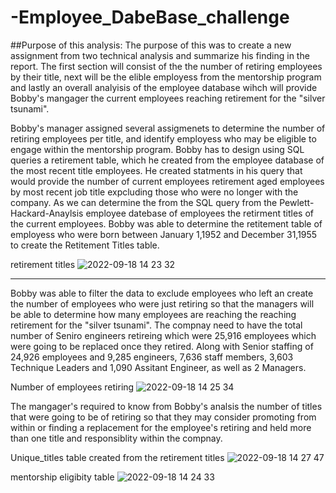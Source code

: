 # -Employee_DabeBase_challenge
##Purpose of this analysis:
The purpose of this was to create a new assignment from two technical analysis and summarize his finding in the report. The first section will consist of the the number of retiring employees by their title, next will be the elible employess from the mentorship program and lastly an overall analyisis of the employee database wihch will provide Bobby's mangager the current employees reaching retirement for the "silver tsunami".

Bobby's manager assigned several assigmenets to determine the number of retiring employees per title, and identify employess who may be eligible to engage within the mentorship program.
Bobby has to design using SQL queries a retirement table, which he created from the employee database of the most recent title employees. He created statments in his query that would provide the number of current employees retirement aged employees by most recent job title expcluding those who were no longer with the company. As we can determine the from the SQL query from the Pewlett-Hackard-Anaylsis employee datebase of employees the retirment titles of the current employees. Bobby was able to determine the retitement table of employess who were born between January 1,1952 and December 31,1955 to create the Retitement Titles table. 


retirement titles 
![2022-09-18 14 23 32](https://user-images.githubusercontent.com/107796290/190922587-64e94639-87d8-49f3-8442-855a542f974f.png)

****

 Bobby was able to filter the data to exclude employees who left an create the number of employees who were just retiring so that the managers will be able to determine how many employees are reaching the reaching retirement for the "silver tsunami". The compnay need to have the total number of Seniro engineers retireing which were 25,916 employees which were going to be replaced once they retired. Along with Senior staffing of 24,926 employees and 9,285 engineers, 7,636 staff members, 3,603 Technique Leaders and 1,090 Assitant Engineer, as well as 2 Managers. 

Number of employees retiring 
![2022-09-18 14 25 34](https://user-images.githubusercontent.com/107796290/190922661-e6e29327-5f27-4e64-bc42-96ec7c640582.png)

The mangager's required to know from Bobby's analsis the number of titles that were going to be of retiring so that they may consider promoting from within or finding a replacement for the employee's retiring and held more than one title and responsiblity within the compnay. 

Unique_titles table created from the retirement titles
![2022-09-18 14 27 47](https://user-images.githubusercontent.com/107796290/190922745-b68ad7ef-203d-4fe1-aa22-7d84dd227be5.png)



mentorship eligibity table 
![2022-09-18 14 24 33](https://user-images.githubusercontent.com/107796290/190922630-204cfc67-2f40-45d6-b5bb-5fec56a39a78.png)
